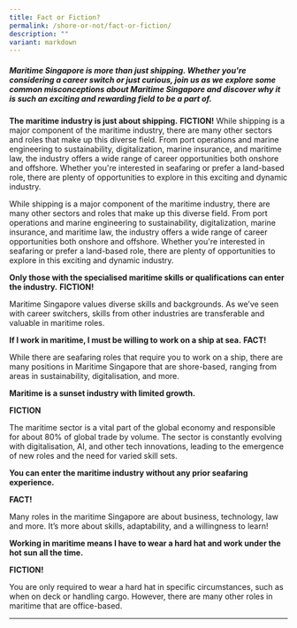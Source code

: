 ```yaml
---
title: Fact or Fiction?
permalink: /shore-or-not/fact-or-fiction/
description: ""
variant: markdown
---
```

##### Maritime Singapore is more than just shipping. Whether you're considering a career switch or just curious, join us as we explore some common misconceptions about Maritime Singapore and discover why it is such an exciting and rewarding field to be a part of.

**The maritime industry is just about shipping.**
**FICTION!**
While shipping is a major component of the maritime industry, there are many other sectors and roles that make up this diverse field. From port operations and marine engineering to sustainability, digitalization, marine insurance, and maritime law, the industry offers a wide range of career opportunities both onshore and offshore. Whether you're interested in seafaring or prefer a land-based role, there are plenty of opportunities to explore in this exciting and dynamic industry.

While shipping is a major component of the maritime industry, there are many other sectors and roles that make up this diverse field. From port operations and marine engineering to sustainability, digitalization, marine insurance, and maritime law, the industry offers a wide range of career opportunities both onshore and offshore. Whether you're interested in seafaring or prefer a land-based role, there are plenty of opportunities to explore in this exciting and dynamic industry.

**Only those with the specialised maritime skills or qualifications can enter the industry.**
**FICTION!**

Maritime Singapore values diverse skills and backgrounds. As we’ve seen with career switchers, skills from other industries are transferable and valuable in maritime roles.

**If I work in maritime, I must be willing to work on a ship at sea.**
**FACT!**

While there are seafaring roles that require you to work on a ship, there are many positions in Maritime Singapore that are shore-based, ranging from areas in sustainability, digitalisation, and more.

**Maritime is a sunset industry with limited growth.**

**FICTION**

The maritime sector is a vital part of the global economy and responsible for about 80% of global trade by volume. The sector is constantly evolving with digitalisation, AI, and other tech innovations, leading to the emergence of new roles and the need for varied skill sets.

**You can enter the maritime industry without any prior seafaring experience.**

**FACT!**

Many roles in the maritime Singapore are about business, technology, law and more. It’s more about skills, adaptability, and a willingness to learn!

**Working in maritime means I have to wear a hard hat and work under the hot sun all the time.**

**FICTION!**

You are only required to wear a hard hat in specific circumstances, such as when on deck or handling cargo. However, there are many other roles in maritime that are office-based.

* * *
